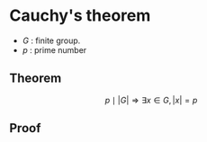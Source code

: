 # Cauchy's theorem
- $G$ : finite group.
- $p$ : prime number
## Theorem
$$p\mid |G|\Rightarrow \exists x\in G, |x|=p$$
## Proof
